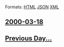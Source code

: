 
Formats: [HTML](2000/03/18/index.html)  [JSON](2000/03/18/index.json)  [XML](2000/03/18/index.xml)  

## [2000-03-18](/news/2000/03/18/index.md)

## [Previous Day...](/news/2000/03/17/index.md)

